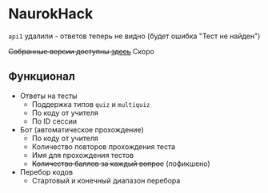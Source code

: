 # NaurokHack

`api1` удалили - ответов теперь не видно (будет ошибка "Тест не найден")

~~Собранные версии доступны [здесь](https://github.com/Assasans/naurok-hack/releases)~~ Скоро

## Функционал

- Ответы на тесты
  - Поддержка типов `quiz` и `multiquiz`
  - По коду от учителя
  - По ID сессии
- Бот (автоматическое прохождение)
  - По коду от учителя
  - Количество повторов прохождения теста
  - Имя для прохождения тестов
  - ~~Количество баллов за каждый вопрос~~ (пофикшено)
- Перебор кодов
  - Стартовый и конечный диапазон перебора
